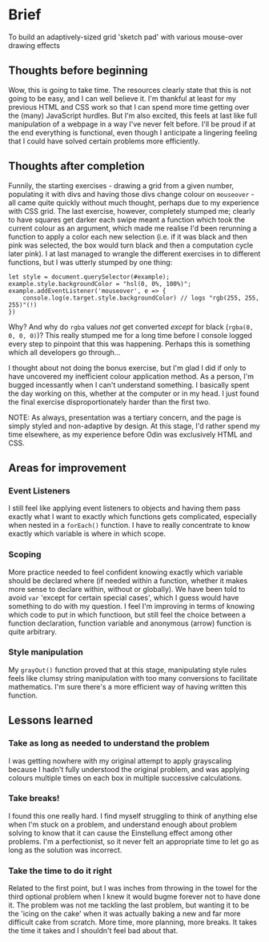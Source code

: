 # Brief

To build an adaptively-sized grid 'sketch pad' with various mouse-over drawing effects

## Thoughts before beginning

Wow, this is going to take time. The resources clearly state that this is not going to be easy, and I can well believe it. I'm thankful at least for my previous HTML and CSS work so that I can spend more time getting over the (many) JavaScript hurdles. But I'm also excited, this feels at last like full manipulation of a webpage in a way I've never felt before. I'll be proud if at the end everything is functional, even though I anticipate a lingering feeling that I could have solved certain problems more efficiently.

## Thoughts after completion

Funnily, the starting exercises - drawing a grid from a given number, populating it with divs and having those divs change colour on `mouseover` - all came quite quickly without much thought, perhaps due to my experience with CSS grid. The last exercise, however, completely stumped me; clearly to have squares get darker each swipe meant a function which took the current colour as an argument, which made me realise I'd been rerunning a function to apply a color each new selection (i.e. if it was black and then pink was selected, the box would turn black and then a computation cycle later pink). I at last managed to wrangle the different exercises in to different functions, but I was utterly stumped by one thing:

``` 
let style = document.querySelector(#example);
example.style.backgroundColor = "hsl(0, 0%, 100%)";
example.addEventListener('mouseover', e => {
    console.log(e.target.style.backgroundColor) // logs "rgb(255, 255, 255)"(!)
})
```

Why? And why do `rgba` values *not* get converted *except* for black (`rgba(0, 0, 0, 0)`)? This really stumped me for a long time before I console logged every step to pinpoint that this was happening. Perhaps this is something which all developers go through...

I thought about not doing the bonus exercise, but I'm glad I did if only to have uncovered my inefficient colour application method. As a person, I'm bugged incessantly when I can't understand something. I basically spent the day working on this, whether at the computer or in my head. I just found the final exercise disproportionately harder than the first two.

NOTE: As always, presentation was a tertiary concern, and the page is simply styled and non-adaptive by design. At this stage, I'd rather spend my time elsewhere, as my experience before Odin was exclusively HTML and CSS.

## Areas for improvement

### Event Listeners

I still feel like applying event listeners to objects and having them pass exactly what I want to exactly which functions gets complicated, especially when nested in a `forEach()` function. I have to really concentrate to know exactly which variable is where in which scope.

### Scoping

More practice needed to feel confident knowing exactly which variable should be declared where (if needed within a function, whether it makes more sense to declare within, without or globally). We have been told to avoid `var` 'except for certain special cases', which I guess would have something to do with my question. I feel I'm improving in terms of knowing which code to put in which functioon, but still feel the choice between a function declaration, function variable and anonymous (arrow) function is quite arbitrary.

### Style manipulation

My `grayOut()` function proved that at this stage, manipulating style rules feels like clumsy string manipulation with too many conversions to facilitate mathematics. I'm sure there's a more efficient way of having written this function.

## Lessons learned

### Take as long as needed to understand the problem

I was getting nowhere with my original attempt to apply grayscaling because I hadn't fully understood the original problem, and was applying colours multiple times on each box in multiple successive calculations.

### Take breaks!

I found this one really hard. I find myself struggling to think of anything else when I'm stuck on a problem, and understand enough about problem solving to know that it can cause the Einstellung effect among other problems. I'm a perfectionist, so it never felt an appropriate time to let go as long as the solution was incorrect.

### Take the time to do it right

Related to the first point, but I was inches from throwing in the towel for the third optional problem when I knew it would bugme forever not to have done it. The problem was not me tackling the last problem, but wanting it to be the 'icing on the cake' when it was actually baking a new and far more difficult cake from scratch. More time, more planning, more breaks. It takes the time it takes and I shouldn't feel bad about that.